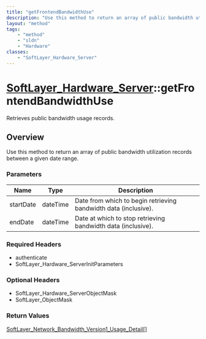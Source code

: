 ```yaml
---
title: "getFrontendBandwidthUse"
description: "Use this method to return an array of public bandwidth utilization records between a given date range."
layout: "method"
tags:
    - "method"
    - "sldn"
    - "Hardware"
classes:
    - "SoftLayer_Hardware_Server"
---
```

# [SoftLayer_Hardware_Server](/reference/services/SoftLayer_Hardware_Server)::getFrontendBandwidthUse

Retrieves public bandwidth usage records.


## Overview 
Use this method to return an array of public bandwidth utilization records between a given date range. 

### Parameters 
|Name | Type | Description |
| --- | --- | --- |
|startDate| dateTime| Date from which to begin retrieving bandwidth data (inclusive).|
|endDate| dateTime| Date at which to stop retrieving bandwidth data (inclusive).|


### Required Headers
* authenticate
* SoftLayer_Hardware_ServerInitParameters

### Optional Headers
* SoftLayer_Hardware_ServerObjectMask
* SoftLayer_ObjectMask

### Return Values
<a href='/reference/datatypes/SoftLayer_Network_Bandwidth_Version1_Usage_Detail'>SoftLayer_Network_Bandwidth_Version1_Usage_Detail[] </a>

